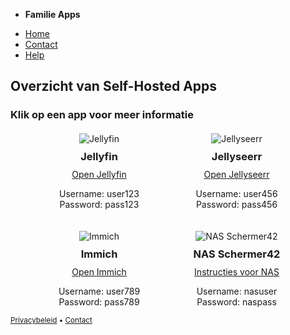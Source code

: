 <!DOCTYPE html>
<html lang="en">
<head>
  <meta charset="UTF-8">
  <meta name="viewport" content="width=device-width, initial-scale=1">
  <title>Self-Hosted Apps voor Familie</title>
  <link rel="stylesheet" href="https://cdn.jsdelivr.net/npm/@picocss/pico@1/css/pico.min.css">
  <style>
    .app-container {
      display: flex;
      flex-wrap: wrap;
      gap: 20px;
      justify-content: center;
      margin-top: 20px;
    }
    .app {
      text-align: center;
      flex: 1 1 calc(25% - 40px);
      max-width: calc(25% - 40px);
      min-width: 200px;
    }
    .app img {
      max-width: 100%;
      height: auto;
    }
    .app h3 {
      margin: 10px 0;
    }
    .app a {
      display: block;
      margin-top: 10px;
    }
  </style>
</head>
<body>
  <nav class="container-fluid">
    <ul>
      <li><strong>Familie Apps</strong></li>
    </ul>
    <ul>
      <li><a href="#">Home</a></li>
      <li><a href="#">Contact</a></li>
      <li><a href="#" role="button">Help</a></li>
    </ul>
  </nav>

  <main class="container">
    <div class="grid">
      <section>
        <hgroup>
          <h2>Overzicht van Self-Hosted Apps</h2>
          <h3>Klik op een app voor meer informatie</h3>
        </hgroup>
        <div class="app-container">
          <div class="app">
            <img src="https://raw.githubusercontent.com/wiki/jellyfin/jellyfin/images/jellyfin-icon.png" alt="Jellyfin">
            <h3>Jellyfin</h3>
            <a href="https://jellyfin.org" target="_blank">Open Jellyfin</a>
            <p>Username: user123 <br> Password: pass123</p>
          </div>
          <div class="app">
            <img src="https://iconduck.com/icons/252954/jellyseerr" alt="Jellyseerr">
            <h3>Jellyseerr</h3>
            <a href="https://github.com/Fallenbagel/jellyseerr" target="_blank">Open Jellyseerr</a>
            <p>Username: user456 <br> Password: pass456</p>
          </div>
          <div class="app">
            <img src="https://play-lh.googleusercontent.com/ImmichAppIcon" alt="Immich">
            <h3>Immich</h3>
            <a href="https://immich.app" target="_blank">Open Immich</a>
            <p>Username: user789 <br> Password: pass789</p>
          </div>
          <div class="app">
            <img src="https://cdn-icons-png.flaticon.com/512/4943/4943821.png" alt="NAS Schermer42">
            <h3>NAS Schermer42</h3>
            <a href="#" target="_blank">Instructies voor NAS</a>
            <p>Username: nasuser <br> Password: naspass</p>
          </div>
        </div>
      </section>
    </div>
  </main>

  <footer class="container">
    <small><a href="#">Privacybeleid</a> • <a href="#">Contact</a></small>
  </footer>
</body>
</html>
